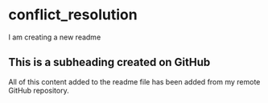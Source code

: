 # conflict_resolution
I am creating a new readme

  ## This is a subheading created on GitHub

  All of this content added to the readme file has been added from my remote GitHub repository.
  ```
